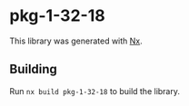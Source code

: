 # pkg-1-32-18

This library was generated with [Nx](https://nx.dev).

## Building

Run `nx build pkg-1-32-18` to build the library.
